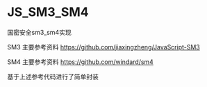 # JS_SM3_SM4
国密安全sm3_sm4实现

SM3 主要参考资料
https://github.com/jiaxingzheng/JavaScript-SM3

SM4 主要参考资料 
https://github.com/windard/sm4

基于上述参考代码进行了简单封装
